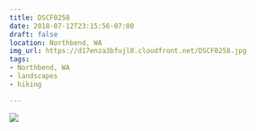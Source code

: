 ```yaml
---
title: DSCF0258
date: 2018-07-12T23:15:56-07:00
draft: false
location: Northbend, WA
img_url: https://d17enza3bfujl8.cloudfront.net/DSCF0258.jpg
tags:
- Northbend, WA
- landscapes
- hiking

---
```


![](https://d17enza3bfujl8.cloudfront.net/DSCF0258.jpg)

